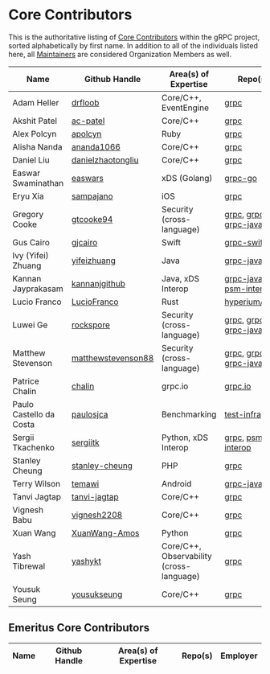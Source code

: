 # Core Contributors


This is the authoritative listing of
[Core Contributors](../contributor_ladder.md#core_contributor) within the gRPC project,
sorted alphabetically by first name. In addition to all of the individuals
listed here, all [Maintainers](maintainers.md) are considered Organization
Members as well.


| Name | Github Handle | Area(s) of Expertise | Repo(s) | Employer | 
|--|--|--|--|--|
| Adam Heller | [drfloob](https://github.com/drfloob) | Core/C++, EventEngine | [grpc](https://github.com/grpc/grpc) | Google |
| Akshit Patel | [ac-patel](https://github.com/ac-patel) | Core/C++ | [grpc](https://github.com/grpc/grpc) | Google |
| Alex Polcyn | [apolcyn](https://github.com/apolcyn) | Ruby | [grpc](https://github.com/grpc/grpc) | Google | 
| Alisha Nanda | [ananda1066](https://github.com/ananda1066) | Core/C++ | [grpc](https://github.com/grpc/grpc) | Google |
| Daniel Liu | [danielzhaotongliu](https://github.com/danielzhaotongliu) | Core/C++ | [grpc](https://github.com/grpc/grpc) | Google |
| Easwar Swaminathan | [easwars](https://github.com/easwars) | xDS (Golang) | [grpc-go](https://github.com/grpc/grpc-go) | Google | 
| Eryu Xia | [sampajano](https://github.com/sampajano) | iOS | [grpc](https://github.com/grpc/grpc) | Google | 
| Gregory Cooke | [gtcooke94](https://github.com/gtcooke94) | Security (cross-language) | [grpc](https://github.com/grpc/grpc), [grpc-go](https://github.com/grpc/grpc-go), [grpc-java](https://github.com/grpc/grpc-java) | Google |
| Gus Cairo | [gjcairo](https://github.com/gjcairo) | Swift | [grpc-swift](https://github.com/grpc/grpc-swift) | Apple |
| Ivy (Yifei) Zhuang | [yifeizhuang](https://github.com/yifeizhuang) | Java | [grpc-java](https://github.com/grpc/grpc-java) | Google | 
| Kannan Jayprakasam | [kannanjgithub](https://github.com/kannanjgithub) | Java, xDS Interop | [grpc-java](https://github.com/grpc/grpc-java), [psm-interop](https://github.com/grpc/psm-interop) | Google |
| Lucio Franco | [LucioFranco](https://github.com/LucioFranco) | Rust | [hyperium/tonic](https://github.com/hyperium/tonic) | Turso | 
| Luwei Ge | [rockspore](https://github.com/rockspore) | Security (cross-language) | [grpc](https://github.com/grpc/grpc), [grpc-go](https://github.com/grpc/grpc-go), [grpc-java](https://github.com/grpc/grpc-java) | Google |
| Matthew Stevenson | [matthewstevenson88](https://github.com/matthewstevenson88) | Security (cross-language) | [grpc](https://github.com/grpc/grpc), [grpc-go](https://github.com/grpc/grpc-go), [grpc-java](https://github.com/grpc/grpc-java) | Google |
| Patrice Chalin | [chalin](https://github.com/chalin) | grpc.io | [grpc.io](https://github.com/grpc/grpc.io) | CNCF |
| Paulo Castello da Costa | [paulosjca](https://github.com/paulosjca) | Benchmarking | [test-infra](https://github.com/grpc/test-infra) | Google |
| Sergii Tkachenko | [sergiitk](https://github.com/sergiitk) | Python, xDS Interop | [grpc](https://github.com/grpc/grpc), [psm-interop](https://github.com/grpc/psm-interop) | Google |
| Stanley Cheung | [stanley-cheung](https://github.com/stanley-cheung) | PHP | [grpc](https://github.com/grpc/grpc) | Google | 
| Terry Wilson | [temawi](https://github.com/temawi) | Android | [grpc-java](https://github.com/grpc/grpc-java) | Google | 
| Tanvi Jagtap | [tanvi-jagtap](https://github.com/tanvi-jagtap) | Core/C++ | [grpc](https://github.com/grpc/grpc) | Google | 
| Vignesh Babu | [vignesh2208](https://github.com/vignesh2208) | Core/C++ | [grpc](https://github.com/grpc/grpc)| Google |
| Xuan Wang | [XuanWang-Amos](https://github.com/XuanWang-Amos) | Python | [grpc](https://github.com/grpc/grpc) | Google | 
| Yash Tibrewal | [yashykt](https://github.com/yashykt) | Core/C++, Observability (cross-language) | [grpc](https://github.com/grpc/grpc) | Google | 
| Yousuk Seung | [yousukseung](https://github.com/yousukseung) | Core/C++ | [grpc](https://github.com/grpc/grpc) | Google | 

## Emeritus Core Contributors

| Name | Github Handle | Area(s) of Expertise | Repo(s) | Employer | 
|--|--|--|--|--|
